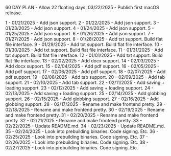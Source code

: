 60 DAY PLAN - Allow 22 floating days.
03/22/2025 - Publish first macOS release.



1 - 01/21/2025 - Add json support.
2 - 01/22/2025 - Add json support.
3 - 01/23/2025 - Add json support.
4 - 01/24/2025 - Add json support.
5 - 01/25/2025 - Add json support.
6 - 01/26/2025 - Add json support.
7 - 01/27/2025 - Add json support.
8 - 01/28/2025 - Add txt support. Build flat file interface.
9 - 01/29/2025 - Add txt support. Build flat file interface.
10 - 01/30/2025 - Add txt support. Build flat file interface.
11 - 01/31/2025 - Add txt support. Build flat file interface.
12 - 01/01/2025 - Add txt support. Build flat file interface.
13 - 02/02/2025 - Add docx support.
14 - 02/03/2025 - Add docx support.
15 - 02/04/2025 - Add pdf support.
16 - 02/05/2025 - Add pdf support.
17 - 02/06/2025 - Add pdf support.
18 - 02/07/2025 - Add pdf support.
19 - 02/08/2025 - Add tab support.
20 - 02/09/2025 - Add tab support.
21 - 02/10/2025 - Add tab support.
22 - 02/11/2025 - Add saving + loading support.
23 - 02/12/2025 - Add saving + loading support.
24 - 02/13/2025 - Add saving + loading support.
25 - 02/14/2025 - Add globbing support.
26 - 02/15/2025 - Add globbing support.
27 - 02/16/2025 - Add globbing support.
28 - 02/17/2025 - Rename and make frontend pretty.
29 - 02/18/2025 - Rename and make frontend pretty.
30 - 02/19/2025 - Rename and make frontend pretty.
31 - 02/20/2025 - Rename and make frontend pretty.
32 - 02/21/2025 - Rename and make frontend pretty.
33 - 02/22/2025 - Update README.md.
34 - 02/23/2025 - Update README.md.
35 - 02/24/2025 - Look into prebuilding binaries. Code signing. Etc.
36 - 02/25/2025 - Look into prebuilding binaries. Code signing. Etc.
37 - 02/26/2025 - Look into prebuilding binaries. Code signing. Etc.
38 - 02/27/2025 - Look into prebuilding binaries. Code signing. Etc.
